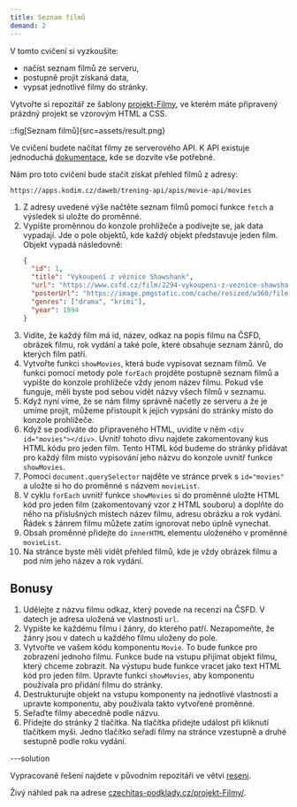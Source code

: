```yaml
---
title: Seznam filmů
demand: 2
---
```


V tomto cvičení si vyzkoušíte:

- načíst seznam filmů ze serveru,
- postupně projít získaná data,
- vypsat jednotlivé filmy do stránky.

Vytvořte si repozitář ze šablony [projekt-Filmy](https://github.com/Czechitas-podklady-WEB/projekt-Filmy), ve kterém máte připravený prázdný projekt se vzorovým HTML a CSS.

::fig[Seznam filmů]{src=assets/result.png}

Ve cvičení budete načítat filmy ze serverového API. K API existuje jednoduchá [dokumentace](https://apps.kodim.cz/daweb/trening-api/docs/filmove-api), kde se dozvíte vše potřebné.

Nám pro toto cvičení bude stačit získat přehled filmů z adresy:

```
https://apps.kodim.cz/daweb/trening-api/apis/movie-api/movies
```

1. Z adresy uvedené výše načtěte seznam filmů pomocí funkce `fetch` a výsledek si uložte do proměnné.
1. Vypište proměnnou do konzole prohlížeče a podívejte se, jak data vypadají. Jde o pole objektů, kde každý objekt představuje jeden film. Objekt vypadá následovně:
   ```json
   {
     "id": 1,
     "title": "Vykoupení z věznice Shawshank",
     "url": "https://www.csfd.cz/film/2294-vykoupeni-z-veznice-shawshank",
     "posterUrl": "https://image.pmgstatic.com/cache/resized/w360/files/images/film/posters/162/505/162505167_735db9.jpg",
     "genres": ["drama", "krimi"],
     "year": 1994
   }
   ```
1. Vidíte, že každý film má id, název, odkaz na popis filmu na ČSFD, obrázek filmu, rok vydání a také pole, které obsahuje seznam žánrů, do kterých film patří.
1. Vytvořte funkci `showMovies`, která bude vypisovat seznam filmů. Ve funkci pomocí metody pole `forEach` projděte postupně seznam filmů a vypište do konzole prohlížeče vždy jenom název filmu. Pokud vše funguje, měli byste pod sebou vidět názvy všech filmů v seznamu.
1. Když nyní víme, že se nám filmy správně načetly ze serveru a že je umíme projít, můžeme přistoupit k jejich vypsání do stránky místo do konzole prohlížeče.
1. Když se podíváte do připraveného HTML, uvidíte v něm `<div id="movies"></div>`. Uvnitř tohoto divu najdete zakomentovaný kus HTML kódu pro jeden film. Tento HTML kód budeme do stránky přidávat pro každý film místo vypisování jeho názvu do konzole uvnitř funkce `showMovies`.
1. Pomocí `document.querySelector` najděte ve stránce prvek s `id="movies"` a uložte si ho do proměnné s názvem `movieList`.
1. V cyklu `forEach` uvnitř funkce `showMovies` si do proměnné uložte HTML kód pro jeden film (zakomentovaný vzor z HTML souboru) a doplňte do něho na příslušných místech název filmu, adresu obrázku a rok vydání. Řádek s žánrem filmu můžete zatím ignorovat nebo úplně vynechat.
1. Obsah proměnné přidejte do `innerHTML` elementu uloženého v proměnné `movieList`.
1. Na stránce byste měli vidět přehled filmů, kde je vždy obrázek filmu a pod ním jeho název a rok vydání.

## Bonusy

1. Udělejte z názvu filmu odkaz, který povede na recenzi na ČSFD. V datech je adresa uložená ve vlastnosti `url`.
1. Vypište ke každému filmu i žánry, do kterého patří. Nezapomeňte, že žánry jsou v datech u každého filmu uloženy do pole.
1. Vytvořte ve vašem kódu komponentu `Movie`. To bude funkce pro zobrazení jednoho filmu. Funkce bude na vstupu přijímat objekt filmu, který chceme zobrazit. Na výstupu bude funkce vracet jako text HTML kód pro jeden film. Upravte funkci `showMovies`, aby komponentu používala pro přidání filmu do stránky.
1. Destrukturujte objekt na vstupu komponenty na jednotlivé vlastnosti a upravte komponentu, aby používala takto vytvořené proměnné.
1. Seřaďte filmy abecedně podle názvu.
1. Přidejte do stránky 2 tlačítka. Na tlačítka přidejte událost při kliknutí tlačítkem myši. Jedno tlačítko seřadí filmy na stránce vzestupně a druhé sestupně podle roku vydání.

---solution

Vypracované řešení najdete v původním repozitáři ve větvi [reseni](https://github.com/Czechitas-podklady-WEB/projekt-Filmy/tree/reseni).

Živý náhled pak na adrese [czechitas-podklady.cz/projekt-Filmy/](https://czechitas-podklady.cz/projekt-Filmy/).
